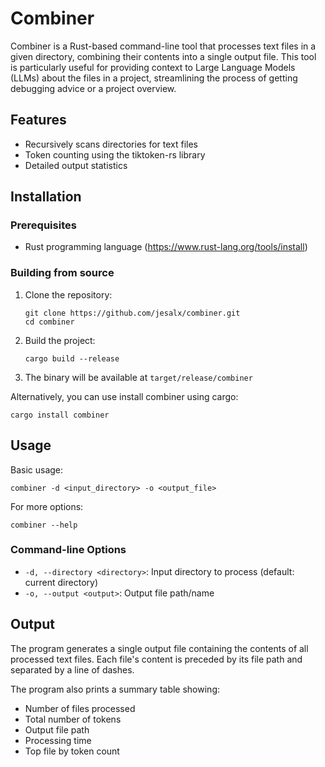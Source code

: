 # Combiner

Combiner is a Rust-based command-line tool that processes text files in a given directory, combining their contents into a single output file. This tool is particularly useful for providing context to Large Language Models (LLMs) about the files in a project, streamlining the process of getting debugging advice or a project overview.

## Features

- Recursively scans directories for text files
- Token counting using the tiktoken-rs library
- Detailed output statistics

## Installation

### Prerequisites

- Rust programming language (<https://www.rust-lang.org/tools/install>)

### Building from source

1. Clone the repository:

   ```
   git clone https://github.com/jesalx/combiner.git
   cd combiner
   ```

2. Build the project:

   ```
   cargo build --release
   ```

3. The binary will be available at `target/release/combiner`

Alternatively, you can use install combiner using cargo:

```
cargo install combiner
```

## Usage

Basic usage:

```
combiner -d <input_directory> -o <output_file>
```

For more options:

```
combiner --help
```

### Command-line Options

- `-d, --directory <directory>`: Input directory to process (default: current directory)
- `-o, --output <output>`: Output file path/name

## Output

The program generates a single output file containing the contents of all processed text files. Each file's content is preceded by its file path and separated by a line of dashes.

The program also prints a summary table showing:

- Number of files processed
- Total number of tokens
- Output file path
- Processing time
- Top file by token count
